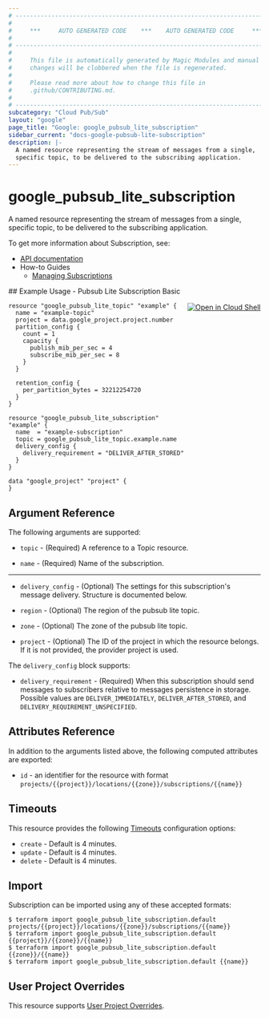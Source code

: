 ```yaml
---
# ----------------------------------------------------------------------------
#
#     ***     AUTO GENERATED CODE    ***    AUTO GENERATED CODE     ***
#
# ----------------------------------------------------------------------------
#
#     This file is automatically generated by Magic Modules and manual
#     changes will be clobbered when the file is regenerated.
#
#     Please read more about how to change this file in
#     .github/CONTRIBUTING.md.
#
# ----------------------------------------------------------------------------
subcategory: "Cloud Pub/Sub"
layout: "google"
page_title: "Google: google_pubsub_lite_subscription"
sidebar_current: "docs-google-pubsub-lite-subscription"
description: |-
  A named resource representing the stream of messages from a single,
  specific topic, to be delivered to the subscribing application.
---
```


# google\_pubsub\_lite\_subscription

A named resource representing the stream of messages from a single,
specific topic, to be delivered to the subscribing application.


To get more information about Subscription, see:

* [API documentation](https://cloud.google.com/pubsub/docs/reference/rest/v1/projects.subscriptions)
* How-to Guides
    * [Managing Subscriptions](https://cloud.google.com/pubsub/docs/admin#managing_subscriptions)

<div class = "oics-button" style="float: right; margin: 0 0 -15px">
  <a href="https://console.cloud.google.com/cloudshell/open?cloudshell_git_repo=https%3A%2F%2Fgithub.com%2Fterraform-google-modules%2Fdocs-examples.git&cloudshell_working_dir=pubsub_lite_subscription_basic&cloudshell_image=gcr.io%2Fgraphite-cloud-shell-images%2Fterraform%3Alatest&open_in_editor=main.tf&cloudshell_print=.%2Fmotd&cloudshell_tutorial=.%2Ftutorial.md" target="_blank">
    <img alt="Open in Cloud Shell" src="//gstatic.com/cloudssh/images/open-btn.svg" style="max-height: 44px; margin: 32px auto; max-width: 100%;">
  </a>
</div>
## Example Usage - Pubsub Lite Subscription Basic


```hcl
resource "google_pubsub_lite_topic" "example" {
  name = "example-topic"
  project = data.google_project.project.number
  partition_config {
    count = 1
    capacity {
      publish_mib_per_sec = 4
      subscribe_mib_per_sec = 8
    }
  }

  retention_config {
    per_partition_bytes = 32212254720
  }
}

resource "google_pubsub_lite_subscription" "example" {
  name  = "example-subscription"
  topic = google_pubsub_lite_topic.example.name
  delivery_config {
    delivery_requirement = "DELIVER_AFTER_STORED"
  }
}

data "google_project" "project" {
}
```

## Argument Reference

The following arguments are supported:


* `topic` -
  (Required)
  A reference to a Topic resource.

* `name` -
  (Required)
  Name of the subscription.


- - -


* `delivery_config` -
  (Optional)
  The settings for this subscription's message delivery.
  Structure is documented below.

* `region` -
  (Optional)
  The region of the pubsub lite topic.

* `zone` -
  (Optional)
  The zone of the pubsub lite topic.

* `project` - (Optional) The ID of the project in which the resource belongs.
    If it is not provided, the provider project is used.


The `delivery_config` block supports:

* `delivery_requirement` -
  (Required)
  When this subscription should send messages to subscribers relative to messages persistence in storage.
  Possible values are `DELIVER_IMMEDIATELY`, `DELIVER_AFTER_STORED`, and `DELIVERY_REQUIREMENT_UNSPECIFIED`.

## Attributes Reference

In addition to the arguments listed above, the following computed attributes are exported:

* `id` - an identifier for the resource with format `projects/{{project}}/locations/{{zone}}/subscriptions/{{name}}`


## Timeouts

This resource provides the following
[Timeouts](/docs/configuration/resources.html#timeouts) configuration options:

- `create` - Default is 4 minutes.
- `update` - Default is 4 minutes.
- `delete` - Default is 4 minutes.

## Import


Subscription can be imported using any of these accepted formats:

```
$ terraform import google_pubsub_lite_subscription.default projects/{{project}}/locations/{{zone}}/subscriptions/{{name}}
$ terraform import google_pubsub_lite_subscription.default {{project}}/{{zone}}/{{name}}
$ terraform import google_pubsub_lite_subscription.default {{zone}}/{{name}}
$ terraform import google_pubsub_lite_subscription.default {{name}}
```

## User Project Overrides

This resource supports [User Project Overrides](https://www.terraform.io/docs/providers/google/guides/provider_reference.html#user_project_override).
